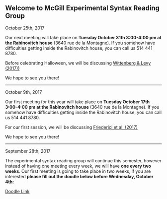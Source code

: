 ## Welcome to McGill Experimental Syntax Reading Group


October 25th, 2017

Our next meeting will take place on **Tuesday October 31th 3:00-4:00 pm at the Rabinovitch house** (3640 rue de la Montagne). 
If you somehow have difficulties getting inside the Rabinovitch house, you can call us 514 441 8780. 

Before celebrating Halloween, we will be discussing [Wittenberg & Levy (2017))](../welcome/Wittenberg.Levy.2017.pdf)

We hope to see you there!

------------------------

October 9th, 2017

Our first meeting for this year will take place on **Tuesday October 17th 3:00-4:00 pm at the Rabinovitch house** (3640 rue de la Montagne). If you somehow have difficulties getting inside the Rabinovitch house, you can call us 514 441 8780. 

For our first session, we will be discussing [Friederici et al. (2017)](../welcome/Friederici2017.pdf)

We hope to see you there!

------------------------

September 28th, 2017

The experimental syntax reading group will continue this semester, however instead of having one meeting every week, we will have **one every two weeks**. Our first meeting is going to take place in two weeks, if you are interested **please fill out the doodle below before Wednesday, October 4th:** 

[Doodle Link](https://beta.doodle.com/poll/bguxmyp3cup5ss8g)

 

